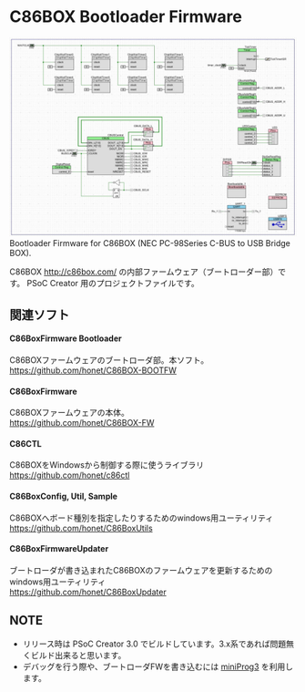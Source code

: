 # C86BOX Bootloader Firmware
<img src="https://github.com/honet/C86BOX-FW/raw/master/doc/topdesign.jpg" width=800>
Bootloader Firmware for C86BOX (NEC PC-98Series C-BUS to USB Bridge BOX).   

C86BOX http://c86box.com/ の内部ファームウェア（ブートローダー部）です。
PSoC Creator 用のプロジェクトファイルです。


## 関連ソフト
#### C86BoxFirmware Bootloader 
C86BOXファームウェアのブートローダ部。本ソフト。  
https://github.com/honet/C86BOX-BOOTFW

#### C86BoxFirmware
C86BOXファームウェアの本体。  
https://github.com/honet/C86BOX-FW

#### C86CTL
C86BOXをWindowsから制御する際に使うライブラリ  
https://github.com/honet/c86ctl

#### C86BoxConfig, Util, Sample
C86BOXへボード種別を指定したりするためのwindows用ユーティリティ  
https://github.com/honet/C86BoxUtils

#### C86BoxFirmwareUpdater
ブートローダが書き込まれたC86BOXのファームウェアを更新するためのwindows用ユーティリティ  
https://github.com/honet/C86BoxUpdater



## NOTE
- リリース時は PSoC Creator 3.0 でビルドしています。3.x系であれば問題無くビルド出来ると思います。
- デバッグを行う際や、ブートローダFWを書き込むには
[miniProg3](https://japan.cypress.com/documentation/development-kitsboards/cy8ckit-002-psoc-miniprog3-program-and-debug-kit
)
を利用します。

